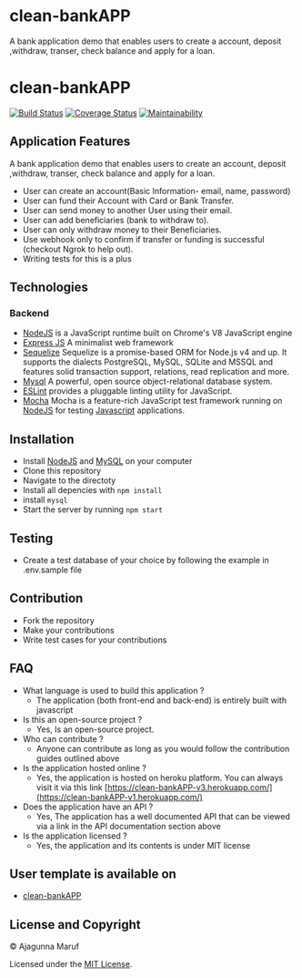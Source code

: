 # clean-bankAPP
A bank application demo that enables users to create a account, deposit ,withdraw, transer, check balance and apply for a loan.
# clean-bankAPP

[![Build Status](https://travis-ci.org/ajagunnamaruf/clean-bankAPP.svg?branch=develop)](https://travis-ci.org/ajagunnamaruf/clean-bankAPP)
[![Coverage Status](https://coveralls.io/repos/github/ajagunnamaruf/clean-bankAPP/badge.svg?branch=develop)](https://coveralls.io/github/ajagunnamaruf/clean-bankAPP?branch=develop)
[![Maintainability](https://api.codeclimate.com/v1/badges/71169e218528ed943a7a/maintainability)](https://codeclimate.com/github/ajagunnamaruf/clean-bankAPP/maintainability)

## Application Features

A bank application demo that enables users to create an account, deposit ,withdraw, transer, check balance and apply for a loan.

<ul> 
<li> User can create an account(Basic Information- email, name, password)</li>
<li> User can fund their Account with Card or Bank Transfer.</li>
<li> User can send money to another User using their email.</li>
<li> User can add beneficiaries (bank to withdraw to).</li>
<li> User can only withdraw money to their Beneficiaries.</li>
<li> Use webhook only to confirm if transfer or funding is successful (checkout Ngrok to help out).</li>
<li> Writing tests for this is a plus</li>
</ul> 

## Technologies

### Backend

- [NodeJS](http://nodejs.org/en) is a JavaScript runtime built on Chrome's V8 JavaScript engine
- [Express JS](http://express.com) A minimalist web framework
- [Sequelize](http://docs.sequelizejs.com/) Sequelize is a promise-based ORM for Node.js v4 and up. It supports the dialects PostgreSQL, MySQL, SQLite and MSSQL and features solid transaction support, relations, read replication and more.
- [Mysql](https://www.mysql.com/) A powerful, open source object-relational database system.
- [ESLint](eslint.org) provides a pluggable linting utility for JavaScript.
- [Mocha](https://mochajs.org/) Mocha is a feature-rich JavaScript test framework running on [NodeJS](nodejs.org/en) for testing [Javascript](javascript.com) applications.

## Installation

- Install [NodeJS](http://nodejs.org/en) and [MySQL](https://github.com/mysqljs/mysql) on your computer
- Clone this repository
- Navigate to the directoty
- Install all depencies with ```npm install```
-  install ```mysql```
- Start the server by running ```npm start```

## Testing

- Create a test database of your choice by following the example in .env.sample file

## Contribution

- Fork the repository
- Make your contributions
- Write test cases for your contributions


## FAQ

* What language is used to build this application ?
  - The application (both front-end and back-end) is entirely built with javascript
* Is this an open-source project ?
  - Yes, Is an open-source project.
* Who can contribute ?
  - Anyone can contribute as long as you would follow the contribution guides outlined above
* Is the application hosted online ?
  - Yes, the application is hosted on heroku platform. You can always visit it via this link [https://clean-bankAPP-v3.herokuapp.com/](https://clean-bankAPP-v1.herokuapp.com/)
* Does the application have an API ?
  - Yes, The application has a well documented API that can be viewed via a link in the API documentation section above
* Is the application licensed ?
  - Yes, the application and its contents is under MIT license

## User template is available on

- [clean-bankAPP](https://code2031.github.io/clean-bankAPP)

## License and Copyright

&copy; Ajagunna Maruf

Licensed under the [MIT License](LICENSE).